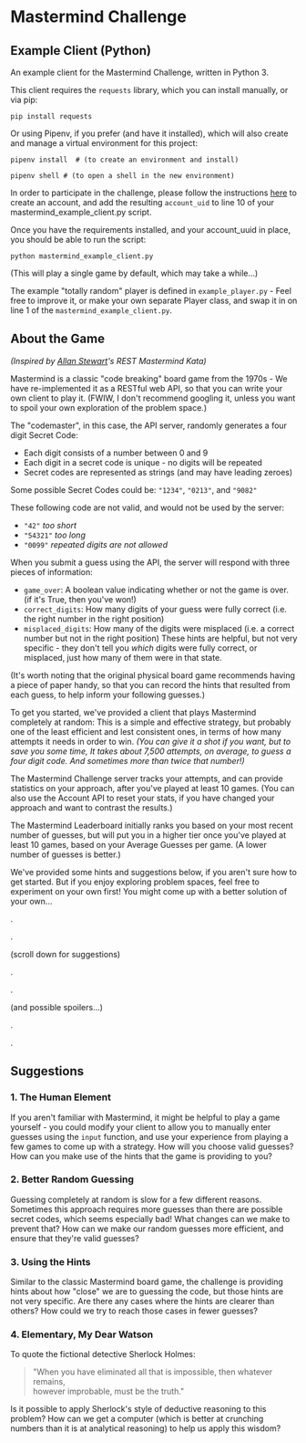 # Mastermind Challenge
## Example Client (Python)

An example client for the Mastermind Challenge, written in Python 3.

This client requires the `requests` library, which you can install manually, or via pip:
```
pip install requests
```

Or using Pipenv, if you prefer (and have it installed), which will also create and manage a virtual environment for this project:
```
pipenv install  # (to create an environment and install)

pipenv shell # (to open a shell in the new environment)
```

In order to participate in the challenge, please follow the instructions [here](http://code-challenge.org/) to create an account, and add the resulting `account_uid` to line 10 of your mastermind_example_client.py script.

Once you have the requirements installed, and your account_uuid in place, you should be able to run the script:
```
python mastermind_example_client.py
```
(This will play a single game by default, which may take a while...)

The example "totally random" player is defined in `example_player.py` - Feel free to improve it, or make your own separate Player class, and swap it in on line 1 of the `mastermind_example_client.py`.

## About the Game

_(Inspired by [Allan Stewart](https://github.com/allan-stewart)'s REST Mastermind Kata)_

Mastermind is a classic "code breaking" board game from the 1970s - We have re-implemented it as a RESTful web API, so that you can write your own client to play it. (FWIW, I don't recommend googling it, unless you want to spoil your own exploration of the problem space.)

The "codemaster", in this case, the API server, randomly generates a four digit Secret Code:
* Each digit consists of a number between 0 and 9
* Each digit in a secret code is unique - no digits will be repeated
* Secret codes are represented as strings (and may have leading zeroes)

Some possible Secret Codes could be: `"1234"`, `"0213"`, and `"9082"`

These following code are not valid, and would not be used by the server:
* `"42"` _too short_
* `"54321"` _too long_
* `"0099"` _repeated digits are not allowed_

When you submit a guess using the API, the server will respond with three pieces of information:
* `game_over`: A boolean value indicating whether or not the game is over. (if it's True, then you've won!)
* `correct_digits`: How many digits of your guess were fully correct (i.e. the right number in the right position)
* `misplaced_digits`: How many of the digits were misplaced (i.e. a correct number but not in the right position)
These hints are helpful, but not very specific - they don't tell you _which_ digits were fully correct, or misplaced, just how many of them were in that state.

(It's worth noting that the original physical board game recommends having a piece of paper handy, so that you can record the hints that resulted from each guess, to help inform your following guesses.)

To get you started, we've provided a client that plays Mastermind completely at random: This is a simple and effective strategy, but probably one of the least efficient and lest consistent ones, in terms of how many attempts it needs in order to win. _(You can give it a shot if you want, but to save you some time, It takes about 7,500 attempts, on average, to guess a four digit code. And sometimes more than twice that number!)_

The Mastermind Challenge server tracks your attempts, and can provide statistics on your approach, after you've played at least 10 games. (You can also use the Account API to reset your stats, if you have changed your approach and want to contrast the results.)

The Mastermind Leaderboard initially ranks you based on your most recent number of guesses, but will put you in a higher tier once you've played at least 10 games, based on your Average Guesses per game. (A lower number of guesses is better.)

We've provided some hints and suggestions below, if you aren't sure how to get started. But if you enjoy exploring problem spaces, feel free to experiment on your own first! You might come up with a better solution of your own...

.

.

(scroll down for suggestions)

.

.

(and possible spoilers...)

.

.

##  Suggestions

### 1. The Human Element
If you aren't familiar with Mastermind, it might be helpful to play a game yourself - you could modify your client to allow you to manually enter guesses using the `input` function, and use your experience from playing a few games to come up with a strategy. How will you choose valid guesses? How can you make use of the hints that the game is providing to you?

### 2. Better Random Guessing
Guessing completely at random is slow for a few different reasons. Sometimes this approach requires more guesses than there are possible secret codes, which seems especially bad! What changes can we make to prevent that? How can we make our random guesses more efficient, and ensure that they're valid guesses?

### 3. Using the Hints
Similar to the classic Mastermind board game, the challenge is providing hints about how "close" we are to guessing the code, but those hints are not very specific. Are there any cases where the hints are clearer than others? How could we try to reach those cases in fewer guesses?

### 4. Elementary, My Dear Watson
To quote the fictional detective Sherlock Holmes:

> "When you have eliminated all that is impossible, then whatever remains,  
> however improbable, must be the truth."

Is it possible to apply Sherlock's style of deductive reasoning to this problem? How can we get a computer (which is better at crunching numbers than it is at analytical reasoning) to help us apply this wisdom?
